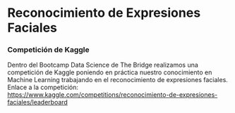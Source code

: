 # Reconocimiento de Expresiones Faciales  
### Competición de Kaggle  
Dentro del Bootcamp Data Science de The Bridge realizamos una competición de Kaggle poniendo en práctica nuestro conocimiento en Machine Learning trabajando en el reconocimiento de expresiones faciales.  
Enlace a la competición: https://www.kaggle.com/competitions/reconocimiento-de-expresiones-faciales/leaderboard